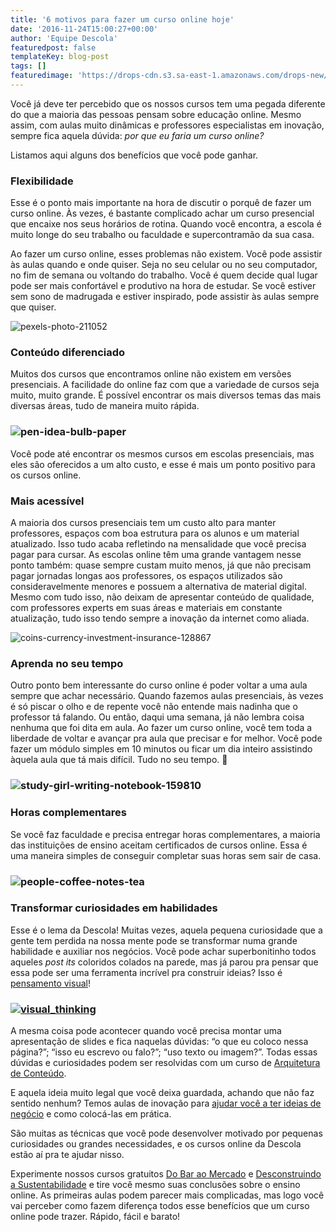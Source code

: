 ```yaml
---
title: '6 motivos para fazer um curso online hoje'
date: '2016-11-24T15:00:27+00:00'
author: 'Equipe Descola'
featuredpost: false
templateKey: blog-post
tags: []
featuredimage: 'https://drops-cdn.s3.sa-east-1.amazonaws.com/drops-new/wp-content/uploads/2016/11/21171550/motivos_cursoonline-150x150.png'
---
```

Você já deve ter percebido que os nossos cursos tem uma pegada diferente do que a maioria das pessoas pensam sobre educação online. Mesmo assim, com aulas muito dinâmicas e professores especialistas em inovação, sempre fica aquela dúvida: *por que eu faria um curso online?*

Listamos aqui alguns dos benefícios que você pode ganhar.

### Flexibilidade

Esse é o ponto mais importante na hora de discutir o porquê de fazer um curso online. Às vezes, é bastante complicado achar um curso presencial que encaixe nos seus horários de rotina. Quando você encontra, a escola é muito longe do seu trabalho ou faculdade e supercontramão da sua casa.

Ao fazer um curso online, esses problemas não existem. Você pode assistir às aulas quando e onde quiser. Seja no seu celular ou no seu computador, no fim de semana ou voltando do trabalho. Você é quem decide qual lugar pode ser mais confortável e produtivo na hora de estudar. Se você estiver sem sono de madrugada e estiver inspirado, pode assistir às aulas sempre que quiser.

![pexels-photo-211052](https://descola.org/drops/wp-content/uploads/2016/11/pexels-photo-211052-1024x667.jpeg)

### Conteúdo diferenciado

Muitos dos cursos que encontramos online não existem em versões presenciais. A facilidade do online faz com que a variedade de cursos seja muito, muito grande. É possível encontrar os mais diversos temas das mais diversas áreas, tudo de maneira muito rápida.

### ![pen-idea-bulb-paper](https://descola.org/drops/wp-content/uploads/2016/11/pen-idea-bulb-paper-1024x685.jpg)

Você pode até encontrar os mesmos cursos em escolas presenciais, mas eles são oferecidos a um alto custo, e esse é mais um ponto positivo para os cursos online.

### Mais acessível

A maioria dos cursos presenciais tem um custo alto para manter professores, espaços com boa estrutura para os alunos e um material atualizado. Isso tudo acaba refletindo na mensalidade que você precisa pagar para cursar. As escolas online têm uma grande vantagem nesse ponto também: quase sempre custam muito menos, já que não precisam pagar jornadas longas aos professores, os espaços utilizados são consideravelmente menores e possuem a alternativa de material digital. Mesmo com tudo isso, não deixam de apresentar conteúdo de qualidade, com professores experts em suas áreas e materiais em constante atualização, tudo isso tendo sempre a inovação da internet como aliada.

![coins-currency-investment-insurance-128867](https://descola.org/drops/wp-content/uploads/2016/11/coins-currency-investment-insurance-128867-1024x683.jpeg)

### Aprenda no seu tempo

Outro ponto bem interessante do curso online é poder voltar a uma aula sempre que achar necessário. Quando fazemos aulas presenciais, às vezes é só piscar o olho e de repente você não entende mais nadinha que o professor tá falando. Ou então, daqui uma semana, já não lembra coisa nenhuma que foi dita em aula. Ao fazer um curso online, você tem toda a liberdade de voltar e avançar pra aula que precisar e for melhor. Você pode fazer um módulo simples em 10 minutos ou ficar um dia inteiro assistindo àquela aula que tá mais difícil. Tudo no seu tempo. 🙂

### ![study-girl-writing-notebook-159810](https://descola.org/drops/wp-content/uploads/2016/11/study-girl-writing-notebook-159810-1024x683.jpeg)

### Horas complementares

Se você faz faculdade e precisa entregar horas complementares, a maioria das instituições de ensino aceitam certificados de cursos online. Essa é uma maneira simples de conseguir completar suas horas sem sair de casa.

### ![people-coffee-notes-tea](https://descola.org/drops/wp-content/uploads/2016/11/people-coffee-notes-tea-1024x683.jpg)

### Transformar curiosidades em habilidades

Esse é o lema da Descola! Muitas vezes, aquela pequena curiosidade que a gente tem perdida na nossa mente pode se transformar numa grande habilidade e auxiliar nos negócios. Você pode achar superbonitinho todos aqueles *post its* coloridos colados na parede, mas já parou pra pensar que essa pode ser uma ferramenta incrível pra construir ideias? Isso é [pensamento visual](https://descola.org/curso/visual-thinking)!

### [![visual_thinking](https://descola.org/drops/wp-content/uploads/2016/11/visual_thinking-1024x518.jpg)](https://descola.org/curso/visual-thinking)

A mesma coisa pode acontecer quando você precisa montar uma apresentação de slides e fica naquelas dúvidas: “o que eu coloco nessa página?”; “isso eu escrevo ou falo?”; “uso texto ou imagem?”. Todas essas dúvidas e curiosidades podem ser resolvidas com um curso de [Arquitetura de Conteúdo](https://descola.org/curso/cozinhando-seu-conteudo).

E aquela ideia muito legal que você deixa guardada, achando que não faz sentido nenhum? Temos aulas de inovação para [ajudar você a ter ideias de negócio](https://descola.org/curso/eureka-como-ter-ideias-de-negocio) e como colocá-las em prática.

São muitas as técnicas que você pode desenvolver motivado por pequenas curiosidades ou grandes necessidades, e os cursos online da Descola estão aí pra te ajudar nisso.

Experimente nossos cursos gratuitos [Do Bar ao Mercado](https://descola.org/curso/do-bar-ao-mercado) e [Desconstruindo a Sustentabilidade](https://descola.org/curso/desconstruindo-a-sustentabilidade) e tire você mesmo suas conclusões sobre o ensino online. As primeiras aulas podem parecer mais complicadas, mas logo você vai perceber como fazem diferença todos esse benefícios que um curso online pode trazer. Rápido, fácil e barato!